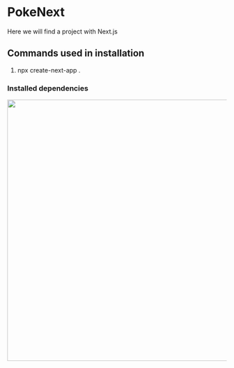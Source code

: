 # PokeNext
Here we will find a project with Next.js

## Commands used in installation

1. npx create-next-app .

### Installed dependencies

<p align="center">
  <img src="../project../publics/iamges/dependencies-instaled.png" width="600px">
 </p>